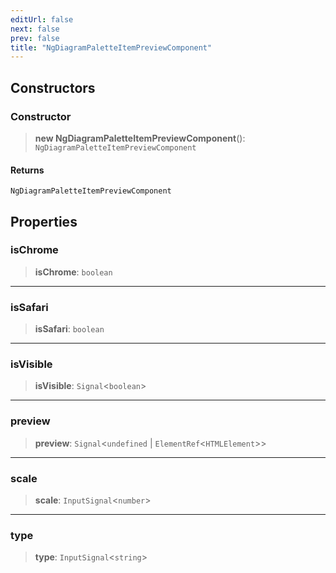 ```yaml
---
editUrl: false
next: false
prev: false
title: "NgDiagramPaletteItemPreviewComponent"
---
```


## Constructors

### Constructor

> **new NgDiagramPaletteItemPreviewComponent**(): `NgDiagramPaletteItemPreviewComponent`

#### Returns

`NgDiagramPaletteItemPreviewComponent`

## Properties

### isChrome

> **isChrome**: `boolean`

***

### isSafari

> **isSafari**: `boolean`

***

### isVisible

> **isVisible**: `Signal`\<`boolean`\>

***

### preview

> **preview**: `Signal`\<`undefined` \| `ElementRef`\<`HTMLElement`\>\>

***

### scale

> **scale**: `InputSignal`\<`number`\>

***

### type

> **type**: `InputSignal`\<`string`\>
